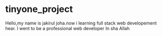 # tinyone_project
Hello,my name is jakirul joha.now i learning full stack web developement hear. I went to be a professional web developer In sha Allah 
